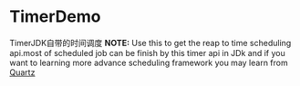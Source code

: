 # TimerDemo
TimerJDK自带的时间调度
**NOTE:**
Use this to get the reap to time scheduling api.most of scheduled job can be finish by this timer api in JDk
and if you want to learning more advance scheduling framework you may learn from [Quartz](https://github.com/GuoGuiRong/QuartzDemo)


